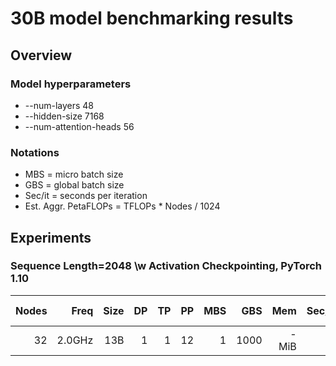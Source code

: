 # 30B model benchmarking results

## Overview
### Model hyperparameters
- --num-layers 48 
- --hidden-size 7168 
- --num-attention-heads 56 

### Notations
- MBS = micro batch size
- GBS = global batch size
- Sec/it = seconds per iteration 
- Est. Aggr. PetaFLOPs = TFLOPs * Nodes / 1024

## Experiments

### Sequence Length=2048 \w Activation Checkpointing, PyTorch 1.10
| Nodes | Freq   | Size | DP  | TP | PP | MBS  | GBS  | Mem         | Sec/it | TFLOPs | Est. Aggr. PetaFLOPs| Notes |
| ----: | -----: | ---: | --: | -: | -: | ---: | ---: | ----------: | -----: | -----: | ------------------: | ----: |
|    32 | 2.0GHz |  13B |  1 |  1 |  12 |   1 | 1000 |       - MiB | - |  - | - | - |
